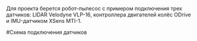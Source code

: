 Для проекта берется робот-пылесос с примером подключения трех датчиков: LIDAR Velodyne VLP-16, контроллера двигателей колёс ODrive и IMU-датчиком XSens MTI-1.

#Схема подключения датчиков


